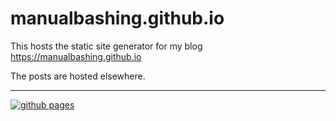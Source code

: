 # manualbashing.github.io

This hosts the static site generator for my blog https://manualbashing.github.io

The posts are hosted elsewhere.

---

[![github pages](https://github.com/manualbashing/manualbashing.github.io/actions/workflows/gh-pages.yml/badge.svg)](https://github.com/manualbashing/manualbashing.github.io/actions/workflows/gh-pages.yml)

